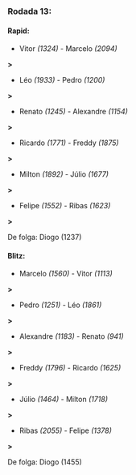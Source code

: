 ### Rodada 13:

#### Rapid:

* Vitor *(1324)*     -     Marcelo *(2094)*

 **>** 
* Léo *(1933)*     -     Pedro *(1200)*

 **>** 
* Renato *(1245)*     -     Alexandre *(1154)*

 **>** 
* Ricardo *(1771)*     -     Freddy *(1875)*

 **>** 
* Milton *(1892)*     -     Júlio *(1677)*

 **>** 
* Felipe *(1552)*     -     Ribas *(1623)*

 **>** 

De folga: Diogo (1237)

#### Blitz:

* Marcelo *(1560)*     -     Vitor *(1113)*

 **>** 
* Pedro *(1251)*     -     Léo *(1861)*

 **>** 
* Alexandre *(1183)*     -     Renato *(941)*

 **>** 
* Freddy *(1796)*     -     Ricardo *(1625)*

 **>** 
* Júlio *(1464)*     -     Milton *(1718)*

 **>** 
* Ribas *(2055)*     -     Felipe *(1378)*

 **>** 

De folga: Diogo (1455)

